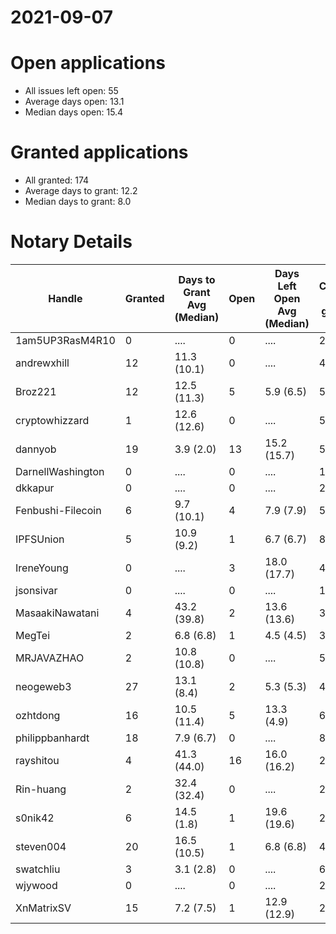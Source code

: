 2021-09-07
==========

# Open applications

- All issues left open: 55
- Average days open: 13.1
- Median days open: 15.4

# Granted applications

- All granted: 174
- Average days to grant: 12.2
- Median days to grant: 8.0

# Notary Details

| Handle            |   Granted | Days to Grant Avg (Median)   |   Open | Days Left Open Avg (Median)   |   Closed (no grant) |
|-------------------|-----------|------------------------------|--------|-------------------------------|---------------------|
| 1am5UP3RasM4R10   |         0 | ....                         |      0 | ....                          |                   2 |
| andrewxhill       |        12 | 11.3  (10.1)                 |      0 | ....                          |                  44 |
| Broz221           |        12 | 12.5  (11.3)                 |      5 | 5.9  (6.5)                    |                  55 |
| cryptowhizzard    |         1 | 12.6  (12.6)                 |      0 | ....                          |                   5 |
| dannyob           |        19 | 3.9  (2.0)                   |     13 | 15.2  (15.7)                  |                  51 |
| DarnellWashington |         0 | ....                         |      0 | ....                          |                   1 |
| dkkapur           |         0 | ....                         |      0 | ....                          |                   2 |
| Fenbushi-Filecoin |         6 | 9.7  (10.1)                  |      4 | 7.9  (7.9)                    |                  58 |
| IPFSUnion         |         5 | 10.9  (9.2)                  |      1 | 6.7  (6.7)                    |                   8 |
| IreneYoung        |         0 | ....                         |      3 | 18.0  (17.7)                  |                   4 |
| jsonsivar         |         0 | ....                         |      0 | ....                          |                  13 |
| MasaakiNawatani   |         4 | 43.2  (39.8)                 |      2 | 13.6  (13.6)                  |                  30 |
| MegTei            |         2 | 6.8  (6.8)                   |      1 | 4.5  (4.5)                    |                   3 |
| MRJAVAZHAO        |         2 | 10.8  (10.8)                 |      0 | ....                          |                   5 |
| neogeweb3         |        27 | 13.1  (8.4)                  |      2 | 5.3  (5.3)                    |                  47 |
| ozhtdong          |        16 | 10.5  (11.4)                 |      5 | 13.3  (4.9)                   |                  60 |
| philippbanhardt   |        18 | 7.9  (6.7)                   |      0 | ....                          |                  82 |
| rayshitou         |         4 | 41.3  (44.0)                 |     16 | 16.0  (16.2)                  |                  23 |
| Rin-huang         |         2 | 32.4  (32.4)                 |      0 | ....                          |                   2 |
| s0nik42           |         6 | 14.5  (1.8)                  |      1 | 19.6  (19.6)                  |                  22 |
| steven004         |        20 | 16.5  (10.5)                 |      1 | 6.8  (6.8)                    |                  42 |
| swatchliu         |         3 | 3.1  (2.8)                   |      0 | ....                          |                   6 |
| wjywood           |         0 | ....                         |      0 | ....                          |                   2 |
| XnMatrixSV        |        15 | 7.2  (7.5)                   |      1 | 12.9  (12.9)                  |                  24 |
